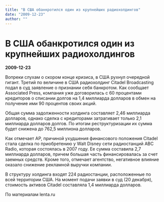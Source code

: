```yaml
---
title: "В США обанкротился один из крупнейших радиохолдингов"
date: "2009-12-23"
author: ""
---
```


# В США обанкротился один из крупнейших радиохолдингов

**2009-12-23** 

Вопреки слухам о скором конце кризиса, в США рухнул очередной гигант. Третий по величине в США радиохолдинг Citadel Broadcasting подал в суд заявление о признании себя банкротом. Как сообщает Associated Press, компания уже договорилась с 60 процентами кредиторов о списании долгов на 1,4 миллиарда долларов в обмен на получение ими 90 процентов своих акций.

Общая сумма задолженности холдинга составляет 2,46 миллиарда долларов, однако сделка с кредиторами затрагивает только 2,1 миллиарда долларов долгов. По итогам реструктуризации их сумма будет снижена до 762,5 миллиона долларов.

Как отмечает AP, причиной ухудшения финансового положения Citadel стала сделка по приобретению у Walt Disney сети радиостанций ABC Radio, которая состоялась в 2007 году. Ее сумма составила 2,7 миллиарда долларов, причем большая часть финансировалась за счет заемных средств. Кроме того, отмечает агентство, негативное влияние оказало снижение рекламной выручки компании.

В структуру холдинга входят 224 радиостанции, расположенные по всей территории США. На момент подачи заявки в суд (20 декабря), стоимость активов Citadel составляла 1,4 миллиарда долларов.

По материалам lenta.ru